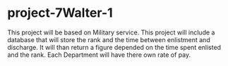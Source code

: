 # project-7Walter-1
This project will be based on Military service.
This project will include a database that will store the rank and the time between enlistment and discharge. 
It will than return a figure depended on the time spent enlisted and the rank.
Each Department will have there own rate of pay.
